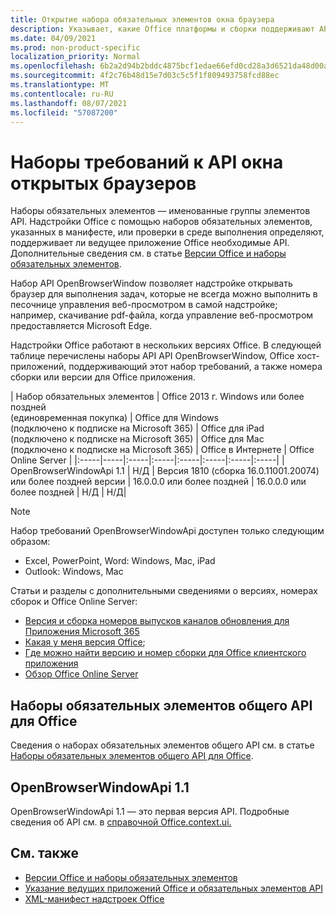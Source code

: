 ```yaml
---
title: Открытие набора обязательных элементов окна браузера
description: Указывает, какие Office платформы и сборки поддерживают API openBrowserWindow.
ms.date: 04/09/2021
ms.prod: non-product-specific
localization_priority: Normal
ms.openlocfilehash: 6b2a2d94b2bddc4875bcf1edae66efd0cd28a3d6521da48d00a97e4a7f35f898
ms.sourcegitcommit: 4f2c76b48d15e7d03c5c5f1f809493758fcd88ec
ms.translationtype: MT
ms.contentlocale: ru-RU
ms.lasthandoff: 08/07/2021
ms.locfileid: "57087200"
---
```

# <a name="open-browser-window-api-requirement-sets"></a>Наборы требований к API окна открытых браузеров

Наборы обязательных элементов — именованные группы элементов API. Надстройки Office с помощью наборов обязательных элементов, указанных в манифесте, или проверки в среде выполнения определяют, поддерживает ли ведущее приложение Office необходимые API. Дополнительные сведения см. в статье [Версии Office и наборы обязательных элементов](../../develop/office-versions-and-requirement-sets.md).

Набор API OpenBrowserWindow позволяет надстройке открывать браузер для выполнения задач, которые не всегда можно выполнить в песочнице управления веб-просмотром в самой надстройке; например, скачивание pdf-файла, когда управление веб-просмотром предоставляется Microsoft Edge.

Надстройки Office работают в нескольких версиях Office. В следующей таблице перечислены наборы API API OpenBrowserWindow, Office хост-приложений, поддерживающий этот набор требований, а также номера сборки или версии для Office приложения.

|  Набор обязательных элементов  | Office 2013 г. Windows или более поздней<br>(единовременная покупка) | Office для Windows<br>(подключено к подписке на Microsoft 365) |  Office для iPad<br>(подключено к подписке на Microsoft 365)  |  Office для Mac<br>(подключено к подписке на Microsoft 365)  | Office в Интернете  |  Office Online Server  |
|:-----|-----|:-----|:-----|:-----|:-----|:-----|:-----|
| OpenBrowserWindowApi 1.1  | Н/Д | Версия 1810 (сборка 16.0.11001.20074) или более поздней версии | 16.0.0.0 или более поздней | 16.0.0.0 или более поздней | Н/Д | Н/Д|

> [!NOTE]
> Набор требований OpenBrowserWindowApi доступен только следующим образом:
>
> - Excel, PowerPoint, Word: Windows, Mac, iPad
> - Outlook: Windows, Mac

Статьи и разделы с дополнительными сведениями о версиях, номерах сборок и Office Online Server:

- [Версия и сборка номеров выпусков каналов обновления для Приложения Microsoft 365](/officeupdates/update-history-microsoft365-apps-by-date)
- [Какая у меня версия Office](https://support.office.com/article/What-version-of-Office-am-I-using-932788b8-a3ce-44bf-bb09-e334518b8b19);
- [Где можно найти версию и номер сборки для Office клиентского приложения](https://support.office.com/article/version-and-build-numbers-of-update-channel-releases-ae942449-1fca-4484-898b-a933ea23def7)
- [Обзор Office Online Server](/officeonlineserver/office-online-server-overview)

## <a name="office-common-api-requirement-sets"></a>Наборы обязательных элементов общего API для Office

Сведения о наборах обязательных элементов общего API см. в статье [Наборы обязательных элементов общего API для Office](office-add-in-requirement-sets.md).

## <a name="openbrowserwindowapi-11"></a>OpenBrowserWindowApi 1.1

OpenBrowserWindowApi 1.1 — это первая версия API. Подробные сведения об API см. в [справочной Office.context.ui.](/javascript/api/office/office.context#ui)

## <a name="see-also"></a>См. также

- [Версии Office и наборы обязательных элементов](../../develop/office-versions-and-requirement-sets.md)
- [Указание ведущих приложений Office и обязательных элементов API](../../develop/specify-office-hosts-and-api-requirements.md)
- [XML-манифест надстроек Office](../../develop/add-in-manifests.md)

